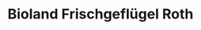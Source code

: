 ---
title: "Bioland Frischgeflügel Roth"
url: /unterrieden/bioland-frischgefluegel-roth/
shop: Hofladen
---